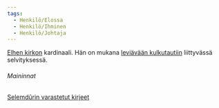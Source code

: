 ```yaml
---
tags:
  - Henkilö/Elossa
  - Henkilö/Ihminen
  - Henkilö/Johtaja
---
```

[Elhen kirkon](Elhen%20kirkko.md) kardinaali. Hän on mukana  [leviävään kulkutautiin](Groteski%20kulkutauti.md) liittyvässä selvityksessä.

###### Maininnat
[Selemdûrin varastetut kirjeet](Selemdûrin%20varastetut%20kirjeet.md)
